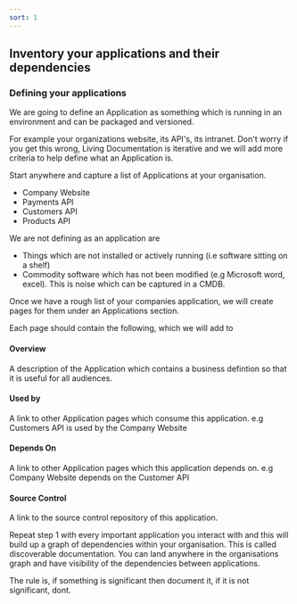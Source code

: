 ```yaml
---
sort: 1
---
```


## Inventory your applications and their dependencies

### Defining your applications
We are going to define an Application as something which is running in an environment and can be packaged and versioned.  

For example your organizations website, its API's, its intranet.  Don't worry if you get this wrong, Living Documentation is iterative and we will add more criteria to help define what an Application is.

Start anywhere and capture a list of Applications at your organisation.
- Company Website
- Payments API
- Customers API
- Products API

We are not defining as an application are 
- Things which are not installed or actively running (i.e software sitting on a shelf)
- Commodity software which has not been modified (e.g Microsoft word, excel).  This is noise which can be captured in a CMDB.

Once we have a rough list of your companies application, we will create pages for them under an Applications section.

Each page should contain the following, which we will add to

#### Overview 
A description of the Application which contains a business defintion so that it is useful for all audiences.

#### Used by
A link to other Application pages which consume this application.  e.g Customers API is used by the Company Website

#### Depends On
A link to other Application pages which this application depends on.  e.g Company Website depends on the Customer API

#### Source Control
A link to the source control repository of this application.

Repeat step 1 with every important application you interact with and this will build up a graph of dependencies within your organisation.  This is called discoverable documentation.  You can land anywhere in the organisations graph and have visibility of the dependencies between applications.

The rule is, if something is significant then document it, if it is not significant, dont.